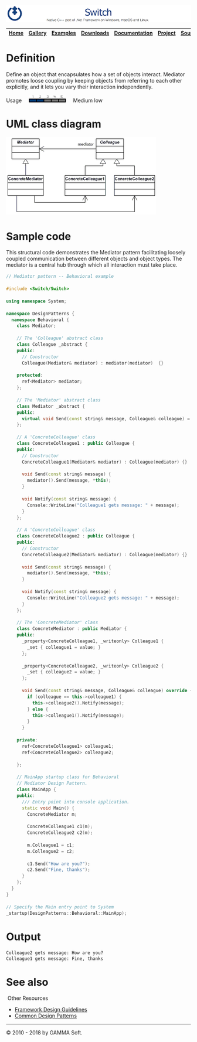 ![Switch Header](Pictures/SwitchNativeC++port.png)

| [Home](Home.md) | [Gallery](Gallery.md) | [Examples](Examples.md) | [Downloads](Downloads.md) | [Documentation](Documentation.md) | [Project](https://sourceforge.net/projects/switchpro) | [Source](https://github.com/gammasoft71/switch) | [License](License.md) | [Contact](Contact.md) | [GAMMA Soft](https://gammasoft71.wixsite.com/gammasoft) |
|-----------------|-----------------------|-------------------------|-------------------------|-----------------------------------|-------------------------------------------------------|-------------------------------------------------|-----------------------|-----------------------|---------------------------------------------------------|

# Definition

Define an object that encapsulates how a set of objects interact. Mediator promotes loose coupling by keeping objects from referring to each other explicitly, and it lets you vary their interaction independently.

Usage     ![Usage](Pictures/Usage2.png)     Medium low

# UML class diagram

![AbstractFactory](Pictures/DesignPatterns/mediator.gif)

# Sample code

This structural code demonstrates the Mediator pattern facilitating loosely coupled communication between different objects and object types. The mediator is a central hub through which all interaction must take place.

```c++
// Mediator pattern -- Behavioral example
 
#include <Switch/Switch>
 
using namespace System;
 
namespace DesignPatterns {
  namespace Behavioral {
    class Mediator;
    
    // The 'Colleague' abstract class
    class Colleague _abstract {
    public:
      // Constructor
      Colleague(Mediator& mediator) : mediator(mediator)  {}
 
    protected:
      ref<Mediator> mediator;
    };
    
    // The 'Mediator' abstract class
    class Mediator _abstract {
    public:
      virtual void Send(const string& message, Colleague& colleague) = 0;
    };
    
    // A 'ConcreteColleague' class
    class ConcreteColleague1 : public Colleague {
    public:
      // Constructor
      ConcreteColleague1(Mediator& mediator) : Colleague(mediator) {}
      
      void Send(const string& message) {
        mediator().Send(message, *this);
      }
      
      void Notify(const string& message) {
        Console::WriteLine("Colleague1 gets message: " + message);
      }
    };
    
    // A 'ConcreteColleague' class
    class ConcreteColleague2 : public Colleague {
    public:
      // Constructor
      ConcreteColleague2(Mediator& mediator) : Colleague(mediator) {}
      
      void Send(const string& message) {
        mediator().Send(message, *this);
      }
      
      void Notify(const string& message) {
        Console::WriteLine("Colleague2 gets message: " + message);
      }
    };
    
    // The 'ConcreteMediator' class
    class ConcreteMediator : public Mediator {
    public:
      _property<ConcreteColleague1, _writeonly> Colleague1 {
        _set { colleague1 = value; }
      };
      
      _property<ConcreteColleague2, _writeonly> Colleague2 {
        _set { colleague2 = value; }
      };
      
      void Send(const string& message, Colleague& colleague) override {
        if (colleague == this->colleague1) {
          this->colleague2().Notify(message);
        } else {
          this->colleague1().Notify(message);
        }
      }
 
    private:
      ref<ConcreteColleague1> colleague1;
      ref<ConcreteColleague2> colleague2;
 
    };
    
    // MainApp startup class for Behavioral
    // Mediator Design Pattern.
    class MainApp {
    public:
      /// Entry point into console application.
      static void Main() {
        ConcreteMediator m;
        
        ConcreteColleague1 c1(m);
        ConcreteColleague2 c2(m);
        
        m.Colleague1 = c1;
        m.Colleague2 = c2;
        
        c1.Send("How are you?");
        c2.Send("Fine, thanks");
      }
    };
  }
}
 
// Specify the Main entry point to System
_startup(DesignPatterns::Behavioral::MainApp);
```

# Output

```
Colleague2 gets message: How are you?
Colleague1 gets message: Fine, thanks
```

# See also
​
Other Resources

* [Framework Design Guidelines](FrameworkDesignGuidelines.md)
* [Common Design Patterns](CommonDesignPatterns.md)

______________________________________________________________________________________________

© 2010 - 2018 by GAMMA Soft.

